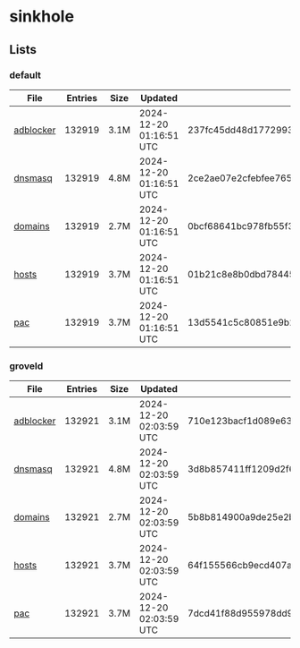 # sinkhole

## Lists

### default

|File|Entries|Size|Updated|Hash|
|-|-|-|-|-|
|[adblocker](https://raw.githubusercontent.com/groveld/sinkhole/lists/default/adblocker.txt)|132919|3.1M|2024-12-20 01:16:51 UTC|237fc45dd48d177299362cea70fe2ebfdbf879f3de36fe9ddb6274794d8b34fb|
|[dnsmasq](https://raw.githubusercontent.com/groveld/sinkhole/lists/default/dnsmasq.txt)|132919|4.8M|2024-12-20 01:16:51 UTC|2ce2ae07e2cfebfee765dc1f43a417774eb5b4f7211ed0e50f70c1df8644844e|
|[domains](https://raw.githubusercontent.com/groveld/sinkhole/lists/default/domains.txt)|132919|2.7M|2024-12-20 01:16:51 UTC|0bcf68641bc978fb55f30a48063faee56874a6a02918852134c4a7b907969e34|
|[hosts](https://raw.githubusercontent.com/groveld/sinkhole/lists/default/hosts.txt)|132919|3.7M|2024-12-20 01:16:51 UTC|01b21c8e8b0dbd784459323a1207d5935075e911c23fea8079ce3b7bfb52df79|
|[pac](https://raw.githubusercontent.com/groveld/sinkhole/lists/default/pac.txt)|132919|3.7M|2024-12-20 01:16:51 UTC|13d5541c5c80851e9b2a20af1487f346f53325654be8f591e0499dad9860cfdd|

### groveld

|File|Entries|Size|Updated|Hash|
|-|-|-|-|-|
|[adblocker](https://raw.githubusercontent.com/groveld/sinkhole/lists/groveld/adblocker.txt)|132921|3.1M|2024-12-20 02:03:59 UTC|710e123bacf1d089e63fa90b39d85c359bd43f8b86b137628809b1269bb22ef6|
|[dnsmasq](https://raw.githubusercontent.com/groveld/sinkhole/lists/groveld/dnsmasq.txt)|132921|4.8M|2024-12-20 02:03:59 UTC|3d8b857411ff1209d2f6ec58b073f780a5ad783aed6bd23f235295013980b86c|
|[domains](https://raw.githubusercontent.com/groveld/sinkhole/lists/groveld/domains.txt)|132921|2.7M|2024-12-20 02:03:59 UTC|5b8b814900a9de25e2bc65f5487ba52fd976c9ff7bbc5ec66c7c45389b3e540f|
|[hosts](https://raw.githubusercontent.com/groveld/sinkhole/lists/groveld/hosts.txt)|132921|3.7M|2024-12-20 02:03:59 UTC|64f155566cb9ecd407a4e61936b96cfd629847d17c15023dce85a0daebfcbc48|
|[pac](https://raw.githubusercontent.com/groveld/sinkhole/lists/groveld/pac.txt)|132921|3.7M|2024-12-20 02:03:59 UTC|7dcd41f88d955978dd90e694b30d511dd0a0d57fae763aadc48c29ce988a7b99|
